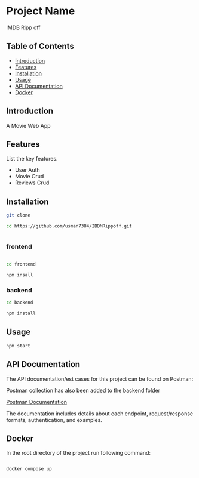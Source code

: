 # Project Name

IMDB Ripp off

## Table of Contents

- [Introduction](#introduction)
- [Features](#features)
- [Installation](#installation)
- [Usage](#usage)
- [API Documentation](#api-documentation)
- [Docker](#docker)


## Introduction

A Movie Web App

## Features

List the key features.

- User Auth
- Movie Crud
- Reviews Crud

## Installation

```bash
git clone 

cd https://github.com/usman7384/IBDMRippoff.git



```

### frontend

```bash

cd frontend

npm insall
```

### backend

```bash
cd backend

npm install

```

## Usage

```bash
npm start
```

## API Documentation

The API documentation/est cases for this project can be found on Postman:

Postman collection has also been added to the backend folder

[Postman Documentation](https://documenter.getpostman.com/view/31616266/2sA3JGeNuZ)

The documentation includes details about each endpoint, request/response formats, authentication, and examples.

## Docker

In the root directory of the project run following command:

```bash

docker compose up

```

